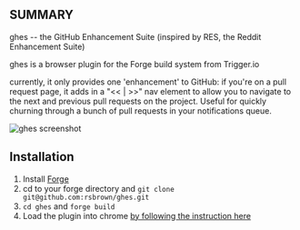 SUMMARY
-------

ghes -- the GitHub Enhancement Suite (inspired by RES, the Reddit Enhancement Suite)

ghes is a browser plugin for the Forge build system from Trigger.io

currently, it only provides one 'enhancement' to GitHub: if you're on a pull request page, it adds in a "<< | >>" nav element to allow you to navigate to the next and previous pull requests on the project. Useful for quickly churning through a bunch of pull requests in your notifications queue.


![ghes screenshot](http://i.imgur.com/exRE8.png)

Installation
------------

1) Install [Forge](https://trigger.io/forge)
2) cd to your forge directory and `git clone git@github.com:rsbrown/ghes.git`
3) `cd ghes` and `forge build`
4) Load the plugin into chrome [by following the instruction here](http://docs.trigger.io/en/v1.2/chrome/getting_started.html#chrome-getting-started-load-extension)
